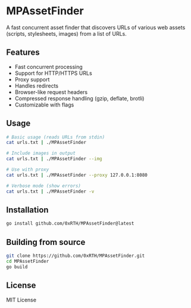 # MPAssetFinder

A fast concurrent asset finder that discovers URLs of various web assets (scripts, stylesheets, images) from a list of URLs.

## Features

- Fast concurrent processing
- Support for HTTP/HTTPS URLs
- Proxy support
- Handles redirects
- Browser-like request headers
- Compressed response handling (gzip, deflate, brotli)
- Customizable with flags

## Usage

```bash
# Basic usage (reads URLs from stdin)
cat urls.txt | ./MPAssetFinder

# Include images in output
cat urls.txt | ./MPAssetFinder --img

# Use with proxy
cat urls.txt | ./MPAssetFinder --proxy 127.0.0.1:8080

# Verbose mode (show errors)
cat urls.txt | ./MPAssetFinder -v
```

## Installation

```bash
go install github.com/0xRTH/MPAssetFinder@latest
```

## Building from source

```bash
git clone https://github.com/0xRTH/MPAssetFinder.git
cd MPAssetFinder
go build
```

## License

MIT License 